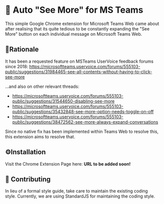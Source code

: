 # 📖 Auto "See More" for MS Teams
This simple Google Chrome extension for Microsoft Teams Web came about after realising that its quite tedious to be constantly expanding the "See More" button on each individual message on Microsoft Teams Web.

## 🤔Rationale
It has been a requested feature on MSTeams UserVoice feedback forums since 2018: https://microsoftteams.uservoice.com/forums/555103-public/suggestions/31984465-see-all-contents-without-having-to-click-see-more

...and also on other relevant threads:
* https://microsoftteams.uservoice.com/forums/555103-public/suggestions/31544650-disabling-see-more
* https://microsoftteams.uservoice.com/forums/555103-public/suggestions/35432848-see-more-option-needs-toggle-on-off
* https://microsoftteams.uservoice.com/forums/555103-public/suggestions/38472562-see-more-always-expand-conversations

Since no native fix has been implemented within Teams Web to resolve this, this extension aims to resolve that.

## ⚙️Installation
Visit the Chrome Extension Page here: <b>URL to be added soon!</b>

## 🤝 Contributing
In lieu of a formal style guide, take care to maintain the existing coding style. Currently, we are using StandardJS for maintaining the coding style.






